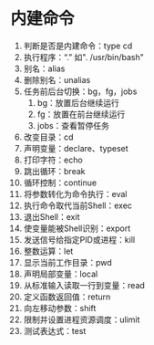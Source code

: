 # 内建命令
1. 判断是否是内建命令：type cd
2. 执行程序：“.” 如". /usr/bin/bash"
3. 别名：alias
4. 删除别名：unalias
5. 任务前后台切换：bg，fg，jobs
   1. bg：放置后台继续运行
   2. fg：放置在前台继续运行
   3. jobs：查看暂停任务
6. 改变目录：cd
7. 声明变量：declare、typeset
8. 打印字符：echo
9. 跳出循环：break
10. 循环控制：continue
11. 将参数转化为命令执行：eval
12. 执行命令取代当前Shell：exec
13. 退出Shell：exit
14. 使变量能被Shell识别：export
15. 发送信号给指定PID或进程：kill
16. 整数运算：let
17. 显示当前工作目录：pwd
18. 声明局部变量：local
19. 从标准输入读取一行到变量：read
20. 定义函数返回值：return
21. 向左移动参数：shift
22. 限制并设置进程资源调度：ulimit
23. 测试表达式：test
